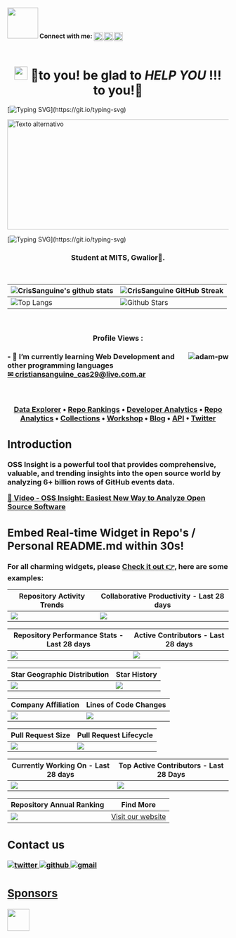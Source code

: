 <div style="display: flex; gap: 10px; align-items: center;">
    <h4> <img src='https://raw.githubusercontent.com/ShahriarShafin/ShahriarShafin/main/Assets/handshake.gif' width="70px"> Connect with me:  
<!--    LINKEDIN -->
    <a href='https://www.linkedin.com/in/cristian-sanguine'> 
        <img width='20px' align='center' src="https://raw.githubusercontent.com/rahulbanerjee26/githubAboutMeGenerator/main/icons/linked-in-alt.svg"/>
    </a>
<!--    TWITTER -->
    <a href='https://www.twitter.com/CrisSanguine'> 
        <img width='20px' align='center' src="https://raw.githubusercontent.com/rahulbanerjee26/githubAboutMeGenerator/main/icons/twitter.svg"/>
    </a>
<!--  GITHUB -->
    <a href='https://www.github.com/CrisSanguine'> 
        <img width='20px' align='center' src="https://raw.githubusercontent.com/rahulbanerjee26/githubAboutMeGenerator/main/icons/github.svg"/>
    </a>
<!--    PORTAFOLIO WEB  -->
    <!--     <a href='http:///'> 
        <img width='20px' align='center' src="https://raw.githubusercontent.com/rahulbanerjee26/githubAboutMeGenerator/main/icons/portfolio.png"/>
    </a> -->
<!--      NO SE MEDIUM -->
    <!--     <a href='https://medium.com/'> 
        <img width='20px' align='center' src="https://raw.githubusercontent.com/rahulbanerjee26/githubAboutMeGenerator/main/icons/medium.svg"/>
    </a> -->
  </h4>
</div>
<h1 align="center"><img src = "https://raw.githubusercontent.com/MartinHeinz/MartinHeinz/master/wave.gif" width = 30px> 🤗to you!  be glad to <strong><i> HELP YOU  </i></strong> !!! to you!🤗  </h1>

[![Typing SVG](https://readme-typing-svg.herokuapp.com?font=Architects+Daughter&color=59a2d3&size=23&lines=Cris+Sanguine+presents+projects:...;E-commerce,+big+data+and;financial+management+and+accounting...;)](https://git.io/typing-svg)

<img src="https://drive.google.com/uc?id=1eLIDbwg7HqWTSjbNF_BfRQo8XLz1hnoQ" alt="Texto alternativo" width="900" height="250">

[![Typing SVG](https://readme-typing-svg.herokuapp.com?font=Architects+Daughter&color=E2B989&size=23&lines=I'm+a+degree+in+Business+Administration;I'm+a+proud+Argentine+🇦🇷;)](https://git.io/typing-svg)

<h3 align="center">Student at MITS, Gwalior🌟.</h3>
<br>
  
| ![CrisSanguine's github stats](https://github-readme-stats.vercel.app/api?username=CrisSanguine&show_icons=true&theme=tokyonight) | ![CrisSanguine GitHub Streak](https://github-readme-streak-stats.herokuapp.com/?user=CrisSanguine&theme=tokyonight) |
| --- | --- |
| ![Top Langs](https://github-readme-stats.vercel.app/api/top-langs/?username=CrisSanguine&theme=tokyonight) | ![Github Stars](https://github-readme-stats.vercel.app/api?username=CrisSanguine&show_icons=true&locale=en&count_private=true&hide_rank=true&custom_title=My%20GitHub%20Stats&disable_animations=true&theme=tokyonight) |
<br>

<h3 align="center"> Profile Views : <h3/> 
<div>
<p><img align="right" src="https://blogdatlas.files.wordpress.com/2022/10/analisis-bigs-data.gif?w=400" alt="adam-pw" /></p>

<p align="left">
- 🌱 I’m currently learning Web Development and other programming languages
<br>
<a href="mailto:cristiansanguine_cas29@live.com.ar?subject=Servicio%20Profesional%20-%20Professional%20Service&amp;body=Hi%20CrisSanguine,%0D%0A%0D%0A...">✉ cristiansanguine_cas29@live.com.ar</a>
<br>
<a href="https://www.unlu.edu.ar/carg-administracion.html" 📚 UNLu - Licenciado en Administracion / Business Administration </a>
</p>

<br>


<div align="center">
<a href="https://ossinsight.io">
  <img src=""
</a>
</div>

<h4 align="center">
  <b><a href="https://ossinsight.io/explore/">Data Explorer</a></b>
  •
  <b><a href="https://ossinsight.io/collections/open-source-database">Repo Rankings</a></b>
  •
  <b><a href="https://ossinsight.io/analyze/Ovilia">Developer Analytics</a></b>
  •
  <a href="https://ossinsight.io/analyze/pingcap/tidb">Repo Analytics</a>
  •
  <a href="https://ossinsight.io/collections/open-source-database">Collections</a>
  •
  <a href="https://ossinsight.io/docs/workshop">Workshop</a>
  •
  <a href="https://ossinsight.io/blog">Blog</a>
  •
  <a href="https://ossinsight.io/docs">API</a>
  •
  <a href="https://twitter.com/OSSInsight">Twitter</a>
</h3>

## Introduction

OSS Insight is a powerful tool that provides comprehensive, valuable, and trending insights into the open source world by analyzing 6+ billion rows of GitHub events data. 
 
[🎦 Video - OSS Insight: Easiest New Way to Analyze Open Source Software](https://www.youtube.com/watch?v=6ofDBgXh4So&t=1s)

## Embed Real-time Widget in Repo's / Personal README.md within 30s!

For all charming widgets, please [Check it out 👉](https://next.ossinsight.io/widgets?utm_source=github&utm_medium=referral), here are some examples:


| Repository Activity Trends | Collaborative Productivity - Last 28 days |
| ----------- | ----------- |
|<img src="https://next.ossinsight.io/widgets/official/compose-activity-trends/thumbnail.png?repo_id=41986369&image_size=auto" />|<img src="https://next.ossinsight.io/widgets/official/compose-last-28-days-collaborative-productivity/thumbnail.png?repo_id=41986369&image_size=auto" />|

| Repository Performance Stats - Last 28 days | Active Contributors - Last 28 days |
| ----------- | ----------- |
|<img src="https://next.ossinsight.io/widgets/official/compose-last-28-days-stats/thumbnail.png?repo_id=41986369&image_size=auto" />|<img src="https://next.ossinsight.io/widgets/official/compose-recent-active-contributors/thumbnail.png?repo_id=41986369&limit=100&image_size=auto"/>|

| Star Geographic Distribution | Star History |
| ----------- | ----------- |
|<img src="https://next.ossinsight.io/widgets/official/analyze-repo-stars-map/thumbnail.png?activity=stars&repo_id=41986369&image_size=auto" />|<img src="https://next.ossinsight.io/widgets/official/analyze-repo-stars-history/thumbnail.png?repo_id=41986369&image_size=auto" />|

| Company Affiliation | Lines of Code Changes |
| ----------- | ----------- |
|<img src="https://next.ossinsight.io/widgets/official/analyze-repo-company/thumbnail.png?activity=stars&repo_id=41986369&image_size=auto" />|<img src="https://next.ossinsight.io/widgets/official/analyze-repo-loc-per-month/thumbnail.png?repo_id=41986369&image_size=auto" />|

| Pull Request Size | Pull Request Lifecycle |
| ----------- | ----------- |
|<img src="https://next.ossinsight.io/widgets/official/analyze-repo-pull-requests-size-per-month/thumbnail.png?repo_id=41986369&image_size=auto" />|<img src="https://next.ossinsight.io/widgets/official/analyze-repo-pull-request-open-to-merged/thumbnail.png?repo_id=41986369&image_size=auto" />|

| Currently Working On - Last 28 days | Top Active Contributors - Last 28 Days |
| ----------- | ----------- |
|<img src="https://next.ossinsight.io/widgets/official/compose-currently-working-on/thumbnail.png?activity_type=all&user_id=12960671&image_size=auto" />|<img src="https://next.ossinsight.io/widgets/official/compose-recent-top-contributors/thumbnail.png?repo_id=41986369&image_size=auto" />|

| Repository Annual Ranking | Find More |
| ----------- | ----------- |
|<img src="https://next.ossinsight.io/widgets/official/collection-annually-ranking/thumbnail.png?activity=stars&collection_id=2&image_size=auto" />|<a href="https://next.ossinsight.io/widgets?utm_source=github&utm_medium=referral">Visit our website</a >|

## Contact us

<a href="https://twitter.com/OSSInsight" target="_blank">
<img src=https://img.shields.io/badge/twitter-%2300acee.svg?color=1DA1F2&style=for-the-badge&logo=twitter&logoColor=white alt=twitter style="margin-bottom: 5px;" />

<a href="https://github.com/pingcap/ossinsight/discussions" target="_blank">
<img src=https://img.shields.io/badge/github-%2300acee.svg?color=181717&style=for-the-badge&logo=github&logoColor=white alt=github style="margin-bottom: 5px;" />

<a href="mailto:ossinsight@pingcap.com" target="_blank">
<img src=https://img.shields.io/badge/gmail-%2300acee.svg?color=EA4335&style=for-the-badge&logo=gmail&logoColor=white alt=gmail style="margin-bottom: 5px;" />

## Sponsors
<a href="https://en.pingcap.com/tidb-cloud/?utm_source=ossinsight&utm_medium=referral">
<img src="/web/static/img/tidb-cloud-logo-w.png" height=50 />
</a>
